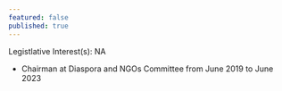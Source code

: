 ```yaml
---
featured: false
published: true
---
```

Legistlative Interest(s): NA

* Chairman at Diaspora and NGOs Committee from June 2019 to June 2023
